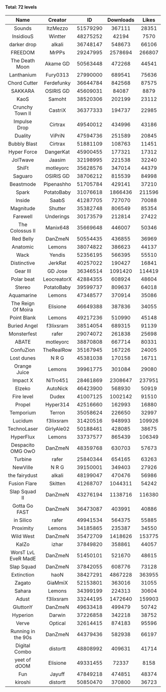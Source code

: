 #### Total: 72 levels

| Name | Creator | ID | Downloads | Likes |
|:---:|:---:|:---:|:---:|:---:|
| Sounds | ItzMezzo | 51579290 | 367111 | 28351
| InsidiouS | Wintter | 48275252 | 42194 | 7570
| darker drop | alkali | 36748147 | 548673 | 66106
| FREEDOM | MrPPs | 29247995 | 2578694 | 266807
| The Death Moon | Akame GD | 50563448 | 472268 | 44541
| Lanthanium | Fury0313 | 27990000 | 689541 | 75636
| Chord Cutter | Ferdefunky | 36644784 | 842568 | 87575
| SAKKARA | OSIRIS GD | 45609031 | 84087 | 8879
| KaoS | Samoht | 38520306 | 202199 | 23112
| Crunchy Town II | CastriX | 36377333 | 194737 | 22985
| Impulse Drop  | Cirtrax | 49540012 | 434996 | 43186
| Duality | ViPriN | 47594736 | 251589 | 20845
| Bubbly Blast | Cirtrax | 51881109 | 108763 | 11451
| Hyper Force | DangerKat | 45900455 | 177321 | 17312
| JolTwave | Jaasim | 32198995 | 221538 | 32240
| ShiFt | motleyorc | 35628576 | 347014 | 44379
| Saguaro | OSIRIS GD | 38706212 | 815539 | 84998
| Beastmode | Pipenashho | 51705784 | 429141 | 37210
| Spark | PotatoBaby | 31076618 | 1866436 | 211596
| Inside | SaabS | 41287705 | 727070 | 70088
| Magnitude | Shutter | 35382748 | 806549 | 85354
| Farewell | Underings | 30173579 | 212814 | 27422
| The Colossus II | Manix648 | 35669648 | 446007 | 50346
| Red Belly | DanZmeN | 50554435 | 436855 | 36969
| Anatomic | Lemons | 38074822 | 386623 | 44137
| Wack | Yendis | 52356195 | 566395 | 55510
| Distinctive | JerkRat | 40257022 | 190427 | 16841
| Gear III | GD Jose | 36346514 | 1091420 | 114419
| Polar beat | LeocreatorX | 42884355 | 608924 | 48604
| Stereo | PotatoBaby | 39599737 | 809637 | 64018
| Aquamarine | Lemons | 47348577 | 370914 | 35086
| The Reign Of Moira | Elisione | 46649388 | 387836 | 34055
| Point Blank | Lemons | 49217236 | 510990 | 45148
| Buried Angel | f3lixsram | 38514054 | 689315 | 91139
| Monsterfest | rafer | 29074072 | 261838 | 25698
| ABATE | motleyorc | 38870808 | 667714 | 80331
| ConfuZion | TheRealRow | 35167945 | 167226 | 24005
| Lost dunes | N R G | 45381038 | 170158 | 16711
| Orange Juice | Lemons | 39961775 | 301084 | 29080
| Impact X | NiTro451 | 28461869 | 2308647 | 237951
| Elzeko | AutoNick | 46423900 | 568930 | 50919
| Fire level | Dudex | 41007125 | 1002142 | 91510
| Propel | Hyper314 | 42516660 | 162993 | 16880
| Temporium | Terron | 35058624 | 226650 | 32997
| Lucidum | f3lixsram | 31420516 | 948993 | 109926
| TechnoLaser | GirlyAle02 | 50188461 | 428085 | 38675
| HyperFlux | Lemons | 33737577 | 865439 | 106349
| Despacito OMG OwO | DanZmeN | 48359768 | 630703 | 57673
| Turbine | rafer | 25840344 | 654165 | 63263
| NewVille | N R G | 39150001 | 349403 | 27926
| the fairydust | alkali | 48199047 | 470476 | 56986
| Fusion Flare | Skitten | 41268707 | 1044311 | 54242
| Slap Squad II | DanZmeN | 43276194 | 1138716 | 116380
| Gotta Go FAST | DanZmeN | 36473087 | 403991 | 40886
| in Silico | rafer | 49941534 | 564375 | 55885
| Proximity | Lemons | 34185865 | 235387 | 34550
| Wild West | DanZmeN | 35472709 | 1418626 | 153775
| KaIZo | izhar | 37849820 | 358861 | 44057
| WorsT LvL EveR MadE | DanZmeN | 51450101 | 521670 | 48615
| Slap Squad | DanZmeN | 37842055 | 608776 | 73128
| Extinction | haoN | 38427291 | 4867228 | 363955
| Zagato | GiaMmiX | 52153801 | 363016 | 31055
| Sahara | Lemons | 34399199 | 224313 | 30604
| Adust | f3lixsram | 33244195 | 1472640 | 159903
| GluttonY | DanZmeN | 49633418 | 499479 | 50742
| Hyperion | Darwin | 37226858 | 342218 | 38752
| Verve | Optical | 32614415 | 874183 | 95596
| Running in the 90s | DanZmeN | 44379436 | 582938 | 66197
| Digital Combo | distortt | 48808992 | 409631 | 41714
| yeet of dOOM | Elisione | 49331455 | 72337 | 8158
| Fun | Jayuff | 47849218 | 474851 | 48374
| kiroshi | distortt | 50850470 | 370800 | 36723
